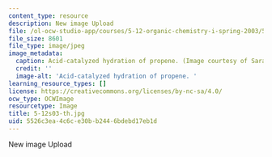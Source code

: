 ```yaml
---
content_type: resource
description: New image Upload
file: /ol-ocw-studio-app/courses/5-12-organic-chemistry-i-spring-2003/5526c3ea4c6ce30bb2446bdebd17eb1d_5-12s03-th.jpg
file_size: 8601
file_type: image/jpeg
image_metadata:
  caption: Acid-catalyzed hydration of propene. (Image courtesy of Sarah Tabacco.)
  credit: ''
  image-alt: 'Acid-catalyzed hydration of propene. '
learning_resource_types: []
license: https://creativecommons.org/licenses/by-nc-sa/4.0/
ocw_type: OCWImage
resourcetype: Image
title: 5-12s03-th.jpg
uid: 5526c3ea-4c6c-e30b-b244-6bdebd17eb1d
---
```

New image Upload